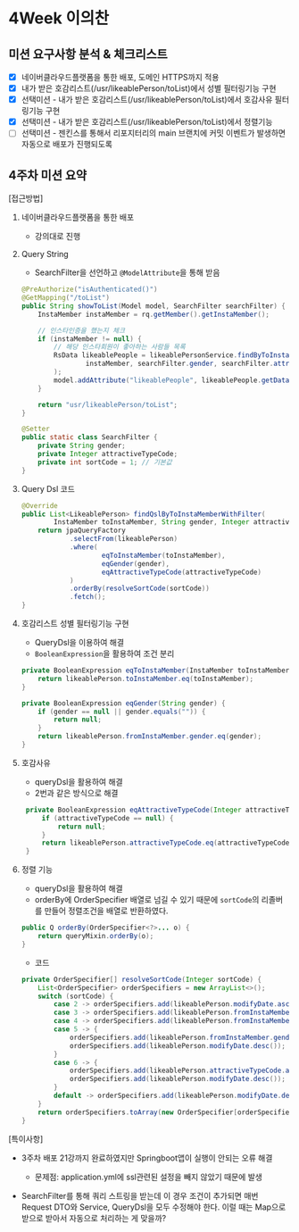 # 4Week 이의찬

## 미션 요구사항 분석 & 체크리스트

- [x] 네이버클라우드플랫폼을 통한 배포, 도메인 HTTPS까지 적용
- [x] 내가 받은 호감리스트(/usr/likeablePerson/toList)에서 성별 필터링기능 구현
- [x] 선택미션 - 내가 받은 호감리스트(/usr/likeablePerson/toList)에서 호감사유 필터링기능 구현
- [x] 선택미션 - 내가 받은 호감리스트(/usr/likeablePerson/toList)에서 정렬기능
- [ ] 선택미션 - 젠킨스를 통해서 리포지터리의 main 브랜치에 커밋 이벤트가 발생하면 자동으로 배포가 진행되도록

## 4주차 미션 요약

[접근방법]
1. 네이버클라우드플랫폼을 통한 배포
   - 강의대로 진행

2. Query String
   - SearchFilter을 선언하고 `@ModelAttribute`을 통해 받음
    ```java
    @PreAuthorize("isAuthenticated()")
    @GetMapping("/toList")
    public String showToList(Model model, SearchFilter searchFilter) {
        InstaMember instaMember = rq.getMember().getInstaMember();

        // 인스타인증을 했는지 체크
        if (instaMember != null) {
            // 해당 인스타회원이 좋아하는 사람들 목록
            RsData likeablePeople = likeablePersonService.findByToInstaMemberWithFilter(
                    instaMember, searchFilter.gender, searchFilter.attractiveTypeCode, searchFilter.sortCode
            );
            model.addAttribute("likeablePeople", likeablePeople.getData());
        }

        return "usr/likeablePerson/toList";
    }

    @Setter
    public static class SearchFilter {
        private String gender;
        private Integer attractiveTypeCode;
        private int sortCode = 1; // 기본값
    }
    ```

3. Query Dsl 코드

    ```java
    @Override
    public List<LikeablePerson> findQslByToInstaMemberWithFilter(
            InstaMember toInstaMember, String gender, Integer attractiveTypeCode, int sortCode) {
        return jpaQueryFactory
                .selectFrom(likeablePerson)
                .where(
                        eqToInstaMember(toInstaMember),
                        eqGender(gender),
                        eqAttractiveTypeCode(attractiveTypeCode)
                )
                .orderBy(resolveSortCode(sortCode))
                .fetch();
    }
    ```

4. 호감리스트 성별 필터링기능 구현
   - QueryDsl을 이용하여 해결
   - `BooleanExpression`을 활용하여 조건 분리
    ```java
    private BooleanExpression eqToInstaMember(InstaMember toInstaMember) {
        return likeablePerson.toInstaMember.eq(toInstaMember);
    }
    
    private BooleanExpression eqGender(String gender) {
        if (gender == null || gender.equals("")) {
            return null;
        }
        return likeablePerson.fromInstaMember.gender.eq(gender);
    }
    ```
5. 호감사유
   - queryDsl을 활용하여 해결
   - 2번과 같은 방식으로 해결
   ```java
    private BooleanExpression eqAttractiveTypeCode(Integer attractiveTypeCode) {
        if (attractiveTypeCode == null) {
            return null;
        }
        return likeablePerson.attractiveTypeCode.eq(attractiveTypeCode);
    }
    ```
6. 정렬 기능
   - queryDsl을 활용하여 해결
   - orderBy에 OrderSpecifier 배열로 넘길 수 있기 때문에 `sortCode`의 리졸버를 만들어 정렬조건을 배열로 반환하였다.
    ```java
    public Q orderBy(OrderSpecifier<?>... o) {
        return queryMixin.orderBy(o);
    }
    ```
   - 코드
    ```java
    private OrderSpecifier[] resolveSortCode(Integer sortCode) {
        List<OrderSpecifier> orderSpecifiers = new ArrayList<>();
        switch (sortCode) {
            case 2 -> orderSpecifiers.add(likeablePerson.modifyDate.asc());
            case 3 -> orderSpecifiers.add(likeablePerson.fromInstaMember.toLikeablePeople.size().desc());
            case 4 -> orderSpecifiers.add(likeablePerson.fromInstaMember.toLikeablePeople.size().asc());
            case 5 -> {
                orderSpecifiers.add(likeablePerson.fromInstaMember.gender.desc());
                orderSpecifiers.add(likeablePerson.modifyDate.desc());
            }
            case 6 -> {
                orderSpecifiers.add(likeablePerson.attractiveTypeCode.asc());
                orderSpecifiers.add(likeablePerson.modifyDate.desc());
            }
            default -> orderSpecifiers.add(likeablePerson.modifyDate.desc());
        }
        return orderSpecifiers.toArray(new OrderSpecifier[orderSpecifiers.size()]);
    }
    ```

[특이사항]
- 3주차 배포 21강까지 완료하였지만 Springboot앱이 실행이 안되는 오류 해결
   - 문제점: application.yml에 ssl관련된 설정을 빼지 않았기 때문에 발생

- SearchFilter를 통해 쿼리 스트링을 받는데 이 경우 조건이 추가되면 매번 Request DTO와 Service, QueryDsl을 모두 수정해야 한다. 이럴 때는 Map으로 받으로 받아서 자동으로 처리하는 게 맞을까?